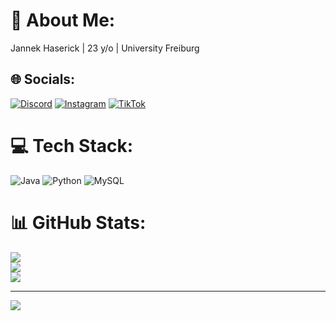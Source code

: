 # 💫 About Me:
Jannek Haserick | 23 y/o | University Freiburg


## 🌐 Socials:
[![Discord](https://img.shields.io/badge/Discord-%237289DA.svg?logo=discord&logoColor=white)](https://discord.plunamc.de) [![Instagram](https://img.shields.io/badge/Instagram-%23E4405F.svg?logo=Instagram&logoColor=white)](https://instagram.com/jannekhas) [![TikTok](https://img.shields.io/badge/TikTok-%23000000.svg?logo=TikTok&logoColor=white)](https://tiktok.com/@jannekhas) 

# 💻 Tech Stack:
![Java](https://img.shields.io/badge/java-%23ED8B00.svg?style=flat&logo=java&logoColor=white) ![Python](https://img.shields.io/badge/python-3670A0?style=flat&logo=python&logoColor=ffdd54) ![MySQL](https://img.shields.io/badge/mysql-%2300f.svg?style=flat&logo=mysql&logoColor=white)
# 📊 GitHub Stats:
![](https://github-readme-stats.vercel.app/api?username=JannekHas&theme=radical&hide_border=false&include_all_commits=true&count_private=true)<br/>
![](https://github-readme-streak-stats.herokuapp.com/?user=JannekHas&theme=radical&hide_border=false)<br/>
![](https://github-readme-stats.vercel.app/api/top-langs/?username=JannekHas&theme=radical&hide_border=false&include_all_commits=true&count_private=true&layout=compact)

---
[![](https://visitcount.itsvg.in/api?id=JannekHas&icon=6&color=11)](https://visitcount.itsvg.in)

<!-- Proudly created with GPRM ( https://gprm.itsvg.in ) -->
